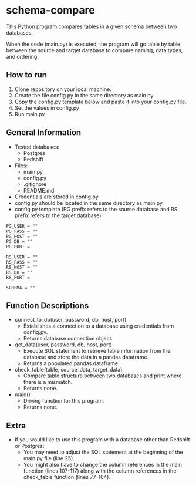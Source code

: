 # schema-compare
This Python program compares tables in a given schema between two databases. 

When the code (main.py) is executed, the program will go table by table between the source and target database to compare naming, data types, and ordering.
## How to run
1) Clone repository on your local machine.
2) Create the file config.py in the same directory as main.py
3) Copy the config.py template below and paste it into your config.py file.
4) Set the values in config.py
5) Run main.py
## General Information
- Tested databases:
  - Postgres
  - Redshift
- Files:
  - main.py
  - config.py
  - .gitignore
  - README.md
- Credentials are stored in config.py
- config.py should be located in the same directory as main.py
- config.py template (PG prefix refers to the source database and RS prefix refers to the target database):
````
PG_USER = ""
PG_PASS = ""
PG_HOST = ""
PG_DB = ""
PG_PORT = 

RS_USER = ""
RS_PASS = ""
RS_HOST = ""
RS_DB = ""
RS_PORT = 

SCHEMA = ""
````
## Function Descriptions
- connect_to_db(user, password, db, host, port)
  - Establishes a connection to a database using credentials from config.py.
  - Returns database connection object.
- get_data(user, password, db, host, port)
  - Execute SQL statement to retrieve table information from the database and store the data in a pandas dataframe.
  - Returns a populated pandas dataframe.
- check_table(table, source_data, target_data)
  - Compare table structure between two databases and print where there is a mismatch.
  - Returns none.
- main()
  - Driving function for this program.
  - Returns none.
## Extra
- If you would like to use this program with a database other than Redshift or Postgres:
  -  You may need to adjust the SQL statement at the beginning of the main.py file (line 25).
  -  You might also have to change the column references in the main function (lines 107-117) along with the column references in the check_table function (lines 77-104).
